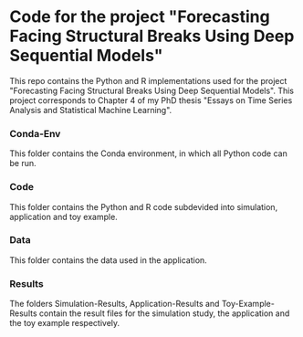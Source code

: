 # Code for the project "Forecasting Facing Structural Breaks Using Deep Sequential Models"

This repo contains the Python and R implementations used for the project "Forecasting Facing Structural Breaks Using Deep Sequential Models". This project corresponds to Chapter 4 of my PhD thesis "Essays on Time Series Analysis
and Statistical Machine Learning".

### Conda-Env

This folder contains the Conda environment, in which all Python code can be run.

### Code

This folder contains the Python and R code subdevided into simulation, application and toy example.

### Data

This folder contains the data used in the application.

### Results

The folders Simulation-Results, Application-Results and Toy-Example-Results contain the result files for the simulation study, the application and the toy example respectively.
